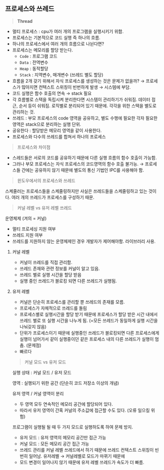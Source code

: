 ## 프로세스와 쓰레드 


> **Thread**

- 멀티 프로세스 : cpu가 여러 개의 프로그램을 실행시키기 위함.
- 프로세스는 기본적으로 코드 실행 즉 하나의 흐름.
- 하나의 프로세스에서 여러 개의 흐름으로 나뉜다면?
- 프로세스는 메모리를 할당 받는다.
    - `Code` : 프로그램 코드
    - `Data` : 전역변수
    - `Heap` : 동적할당
    - `Stack` : 지역변수, 매개변수 (쓰레드 별도 할당)
- 흐름을 2개 갖기 위해서 자식 프로세스를 생성하는 것은 문제가 없을까?  → 프로세스가 많아지면 컨텍스트 스위칭이 빈번하게 발생 → 시스템에 부담.
- 코드 실행은 함수 호출의 연속 → stack 필요
- 각 흐름별로 스택을 독립시켜 분리한다면 시스템이 관리하기가 쉬워짐. 데이터 접근, 순서 등이 쉬워짐. 로직별로 분리되어 있기 때문에. 각각을 위한 스택을 별도로 관리하는 것.
- 쓰레드 : 부모 프로세스의 code 영역을 공유하고, 별도 수행에 필요한 각자 필요한 영역은 stack으로 분리하는 실행 단위.
- 공유한다 : 할당받은 메모리 영역을 같이 사용한다.
- 프로세스와 다수의 쓰레드를 합쳐서 하나의 프로세스

> 프로세스와 차이점

- 스레드들은 서로의 코드를 공유하기 때문에 다른 실행 흐름의 함수 호출이 가능함.
- 그러나 부모 프로세스는 자식 프로세스의 코드영역의 함수 호출 불가능. → 프로세스들 간에는 공유하지 않기 때문에 별도의 통신 기법인 IPC를 사용해야 함.

> 윈도우에서의 프로세스와 쓰레드

스케줄러는 프로세스들을 스케줄링하지만 사실은 쓰레드들을 스케줄링하고 있는 것이다. 여러 개의 쓰레드가 프로세스를 구성하기 때문. 

 

> 커널 레벨 vs 유저 레벨 쓰레드

운영체제 (겨의 = 커널)

- 멀티 프로세싱 지원 여부
- 쓰레드 지원 여부
- 쓰레드를 지원하지 않는 운영체제인 경우 개발자가 제어해야함. 라이브러리 사용.

1. 커널 레벨
    - 커널이 쓰레드를 직접 관리함.
    - 쓰레드 존재와 관련 정보를 커널이 알고 있음.
    - 쓰레드 별로 실행 시간을 할당 받음
    - 실행 중인 쓰레드가 블로킹 되면 다른 쓰레드가 실행됨.

2. 유저 레벨 
    - 커널은 단순히 프로세스를 관리할 뿐 쓰레드의 존재를 모름.
    - 프로세스가 자체적으로 쓰레드를 돌림
    - 프로세스별로 실행시간을 할당 받기 때문에 프로세스가 할당 받은 시간 내에서 쓰레드 별로 또 실행 시간을 나누게 됨. (=모든 쓰레드가 동일하게 실행 시간을 나눠갖지 않음)
    - 단위가 프로세스이기 때문에 실행중인 쓰레드가 블로킹되면 다른 프로세스에게 실행이 넘어가서 같이 실행중이던 같은 프로세스 내의 다른 쓰레드가 실행이 멈춤. (문제점)
    - 빠르다

    > 커널 모드 vs 유저 모드

    실행 상태 : 커널 모드 / 유저 모드 

    영역 : 실행되기 위한 공간 (단순히 코드 저장소 이상의 개념) 

    유저 영역 / 커널 영역이 분리

    - 두 영역 모두 연속적인 메모리 공간에 할당되어 있다.
    - 따라서 유저 영역이 간혹 커널의 주소값에 접근할 수도 있다. (오류 일으킬 위험)

    프로그램이 실행될 될 때 두 가지 모드로 실행하도록 하여 문제 방지. 

    - 유저 모드 : 유저 영역의 메모리 공간만 접근 가능
    - 커널 모드 : 모든 메모리 공간 접근 가능
    - 쓰레드 관리를 커널 레벨 쓰레드에서 하기 때문에 쓰레드 컨텍스트 스위칭이 빈번히 일어남. 유저레벨 → 커널레벨로 모드가 마뀌기 때문에
    - 모드 변경이 일어나지 않기 때문에 유저 레벨 쓰레드가 속도가 더 빠름.
